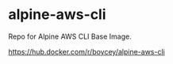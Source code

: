 # alpine-aws-cli
Repo for Alpine AWS CLI Base Image.

https://hub.docker.com/r/boycey/alpine-aws-cli